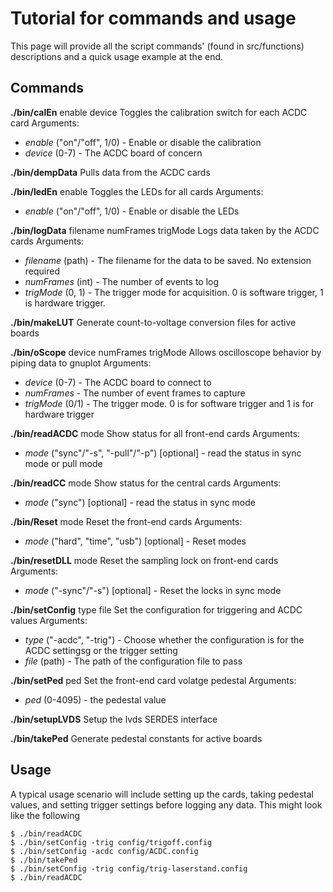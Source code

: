 # Tutorial for commands and usage

This page will provide all the script commands' (found in src/functions) descriptions and a quick usage example at the end.

## Commands

**./bin/calEn** enable device
Toggles the calibration switch for each ACDC card
Arguments:
* *enable* ("on"/"off", 1/0) - Enable or disable the calibration
* *device* (0-7) - The ACDC board of concern


**./bin/dempData**
Pulls data from the ACDC cards


**./bin/ledEn** enable
Toggles the LEDs for all cards
Arguments:
* *enable* ("on"/"off", 1/0) - Enable or disable the LEDs

**./bin/logData** filename numFrames trigMode
Logs data taken by the ACDC cards
Arguments:
* *filename* (path) - The filename for the data to be saved. No extension required
* *numFrames* (int) - The number of events to log
* *trigMode* (0, 1) - The trigger mode for acquisition. 0 is software trigger, 1 is hardware trigger.

**./bin/makeLUT**
Generate count-to-voltage conversion files for active boards


**./bin/oScope** device numFrames trigMode
Allows oscilloscope behavior by piping data to gnuplot
Arguments:
* *device* (0-7) - The ACDC board to connect to
* *numFrames* - The number of event frames to capture
* *trigMode* (0/1) - The trigger mode. 0 is for software trigger and 1 is for hardware trigger

**./bin/readACDC** mode
Show status for all front-end cards
Arguments:
* *mode* ("sync"/"-s", "-pull"/"-p") [optional] - read the status in sync mode or pull mode

**./bin/readCC** mode
Show status for the central cards
Arguments:
* *mode* ("sync") [optional] - read the status in sync mode

**./bin/Reset** mode
Reset the front-end cards
Arguments:
* *mode* ("hard", "time", "usb") [optional] - Reset modes

**./bin/resetDLL** mode
Reset the sampling lock on front-end cards
Arguments:
* *mode* ("-sync"/"-s") [optional] - Reset the locks in sync mode

**./bin/setConfig** type file
Set the configuration for triggering and ACDC values
Arguments:
* *type* ("-acdc", "-trig") - Choose whether the configuration is for the ACDC settingsg or the trigger setting
* *file* (path) - The path of the configuration file to pass

**./bin/setPed** ped
Set the front-end card volatge pedestal
Arguments:
* *ped* (0-4095) - the pedestal value

**./bin/setupLVDS**
Setup the lvds SERDES interface

**./bin/takePed**
Generate pedestal constants for active boards

## Usage

A typical usage scenario will include setting up the cards, taking pedestal values, and setting trigger settings before logging any data. This might look like the following

```shell
$ ./bin/readACDC
$ ./bin/setConfig -trig config/trigoff.config
$ ./bin/setConfig -acdc config/ACDC.config
$ ./bin/takePed
$ ./bin/setConfig -trig config/trig-laserstand.config
$ ./bin/readACDC
```
